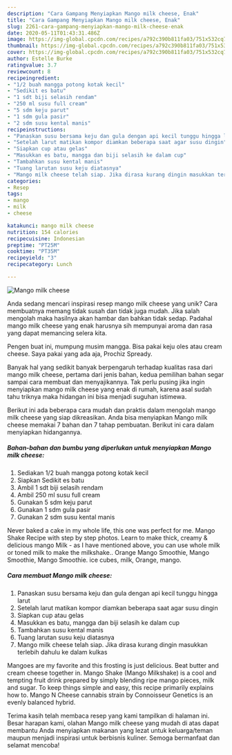 ```yaml
---
description: "Cara Gampang Menyiapkan Mango milk cheese, Enak"
title: "Cara Gampang Menyiapkan Mango milk cheese, Enak"
slug: 2261-cara-gampang-menyiapkan-mango-milk-cheese-enak
date: 2020-05-11T01:43:31.486Z
image: https://img-global.cpcdn.com/recipes/a792c390b811fa03/751x532cq70/mango-milk-cheese-foto-resep-utama.jpg
thumbnail: https://img-global.cpcdn.com/recipes/a792c390b811fa03/751x532cq70/mango-milk-cheese-foto-resep-utama.jpg
cover: https://img-global.cpcdn.com/recipes/a792c390b811fa03/751x532cq70/mango-milk-cheese-foto-resep-utama.jpg
author: Estelle Burke
ratingvalue: 3.7
reviewcount: 8
recipeingredient:
- "1/2 buah mangga potong kotak kecil"
- "Sedikit es batu"
- "1 sdt biji selasih rendam"
- "250 ml susu full cream"
- "5 sdm keju parut"
- "1 sdm gula pasir"
- "2 sdm susu kental manis"
recipeinstructions:
- "Panaskan susu bersama keju dan gula dengan api kecil tunggu hingga larut"
- "Setelah larut matikan kompor diamkan beberapa saat agar susu dingin"
- "Siapkan cup atau gelas"
- "Masukkan es batu, mangga dan biji selasih ke dalam cup"
- "Tambahkan susu kental manis"
- "Tuang larutan susu keju diatasnya"
- "Mango milk cheese telah siap. Jika dirasa kurang dingin masukkan terlebih dahulu ke dalam kulkas"
categories:
- Resep
tags:
- mango
- milk
- cheese

katakunci: mango milk cheese 
nutrition: 154 calories
recipecuisine: Indonesian
preptime: "PT25M"
cooktime: "PT35M"
recipeyield: "3"
recipecategory: Lunch

---
```



![Mango milk cheese](https://img-global.cpcdn.com/recipes/a792c390b811fa03/751x532cq70/mango-milk-cheese-foto-resep-utama.jpg)

Anda sedang mencari inspirasi resep mango milk cheese yang unik? Cara membuatnya memang tidak susah dan tidak juga mudah. Jika salah mengolah maka hasilnya akan hambar dan bahkan tidak sedap. Padahal mango milk cheese yang enak harusnya sih mempunyai aroma dan rasa yang dapat memancing selera kita.

Pengen buat ini, mumpung musim mangga. Bisa pakai keju oles atau cream cheese. Saya pakai yang ada aja, Prochiz Spready.

Banyak hal yang sedikit banyak berpengaruh terhadap kualitas rasa dari mango milk cheese, pertama dari jenis bahan, kedua pemilihan bahan segar sampai cara membuat dan menyajikannya. Tak perlu pusing jika ingin menyiapkan mango milk cheese yang enak di rumah, karena asal sudah tahu triknya maka hidangan ini bisa menjadi suguhan istimewa.


Berikut ini ada beberapa cara mudah dan praktis dalam mengolah mango milk cheese yang siap dikreasikan. Anda bisa menyiapkan Mango milk cheese memakai 7 bahan dan 7 tahap pembuatan. Berikut ini cara dalam menyiapkan hidangannya.

<!--inarticleads1-->

##### Bahan-bahan dan bumbu yang diperlukan untuk menyiapkan Mango milk cheese:

1. Sediakan 1/2 buah mangga potong kotak kecil
1. Siapkan Sedikit es batu
1. Ambil 1 sdt biji selasih rendam
1. Ambil 250 ml susu full cream
1. Gunakan 5 sdm keju parut
1. Gunakan 1 sdm gula pasir
1. Gunakan 2 sdm susu kental manis


Never baked a cake in my whole life, this one was perfect for me. Mango Shake Recipe with step by step photos. Learn to make thick, creamy &amp; delicious mango Milk - as I have mentioned above, you can use whole milk or toned milk to make the milkshake.. Orange Mango Smoothie, Mango Smoothie, Mango Smoothie. ice cubes, milk, Orange, mango. 

<!--inarticleads2-->

##### Cara membuat Mango milk cheese:

1. Panaskan susu bersama keju dan gula dengan api kecil tunggu hingga larut
1. Setelah larut matikan kompor diamkan beberapa saat agar susu dingin
1. Siapkan cup atau gelas
1. Masukkan es batu, mangga dan biji selasih ke dalam cup
1. Tambahkan susu kental manis
1. Tuang larutan susu keju diatasnya
1. Mango milk cheese telah siap. Jika dirasa kurang dingin masukkan terlebih dahulu ke dalam kulkas


Mangoes are my favorite and this frosting is just delicious. Beat butter and cream cheese together in. Mango Shake (Mango Milkshake) is a cool and tempting fruit drink prepared by simply blending ripe mango pieces, milk and sugar. To keep things simple and easy, this recipe primarily explains how to. Mango N Cheese cannabis strain by Connoisseur Genetics is an evenly balanced hybrid. 

Terima kasih telah membaca resep yang kami tampilkan di halaman ini. Besar harapan kami, olahan Mango milk cheese yang mudah di atas dapat membantu Anda menyiapkan makanan yang lezat untuk keluarga/teman maupun menjadi inspirasi untuk berbisnis kuliner. Semoga bermanfaat dan selamat mencoba!
